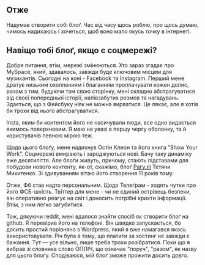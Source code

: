 ## Отже ##
Надумав створити собі блоґ. Час від часу щось роблю, про щось думаю, чимось надихаюсь і хочеться, щоб воно мало якусь точку в інтернеті.
## Навіщо тобі блоґ, якщо є соцмережі? ##

Добре питання, втім, мережі змінюються. Хто зараз згадає про MySpace, який, здавалось, завжди буде ключовим місцем для музикантів. Сьогодні на коні - Facebook та Instagram. Перший мене дратує низьким охопленням і благанням проплачувати кожен допис, разом з тим, будуючи там свою сторінку, мені складно абстрагуватися від своєї попередньої історії, напівзабутих розмов та нагадувань. Здається, що з Фейсбуку ніяк не можна вирватися. Це лякає, але я хотів би трохи від нього абстрагуватися.

Insta, яким би контентом його не насичували люди, все одно видається якимось поверхневим. Я маю на увазі в першу чергу оболонку, та й користувачів певною мірою теж.

Щодо цього блоґу, мене надихнув Остін Клеон та його книга "Show Your Work". Соцмережі вмирають і зароджуються нові. Бачу таку динаміку вже десятиліття. Але блоґи живуть, причому, стають підставами для побудови нового контенту, як-от, скажімо, блоґ [Рагу.лі](https://ragu.li/) Тетяни Микитенко. Зі здивуванням вітаю його створення 11 років тому.

Отже, Фб став надто персональним. Щодо Телеґрам - ходять чутки про його ФСБ-шність. Твіттер для мене - чи не єдиний острівець безпеки, він оперативно реагує на світ і доносить потрібні крихти інформації. Втім, з ним легко загубитися.

Тож, дякуючи reddit, мені вдалося знайти спосіб як створити блоґ на github. Я перевірив його на телефоні. Він швидко запускається, бо досить простий порівняно з Wordpress, який я вже намагався якось використовувати. Річ була в тому, що платити за хостинг не завжди є бажання. Тут — усе вільно, лише треба трохи розібратися. Поки що я вибрав зі словника слово ОПЛІЧ, що означає "поруч", "разом", як назву для цього блоґу. Сподіваюся, мій блоґ зможе прожити досить довго. 
